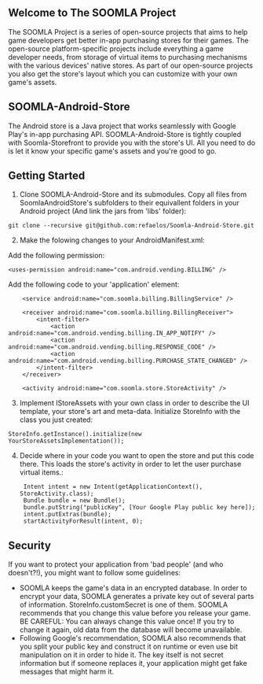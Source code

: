 Welcome to The SOOMLA Project
---
The SOOMLA Project is a series of open-source projects that aims to help game developers get better in-app purchasing stores for their games. The open-source platform-specific projects include everything a game developer needs, from storage of virtual items to purchasing mechanisms with the various devices' native stores. As part of our open-source projects you also get the store's layout which you can customize with your own game's assets.

SOOMLA-Android-Store
---
The Android store is a Java project that works seamlessly with Google Play's in-app purchasing API. SOOMLA-Android-Store is tightly coupled with Soomla-Storefront to provide you with the store's UI. All you need to do is let it know your specific game's assets and you're good to go.

Getting Started
---
1. Clone SOOMLA-Android-Store and its submodules. Copy all files from SoomlaAndroidStore's subfolders to their equivallent folders in your Android project (And link the jars from 'libs' folder):

 `git clone --recursive git@github.com:refaelos/Soomla-Android-Store.git`

2. Make the folowing changes to your AndroidManifest.xml:

  Add the following permission:

 `<uses-permission android:name="com.android.vending.BILLING" />`

  Add the following code to your 'application' element:

        <service android:name="com.soomla.billing.BillingService" />

        <receiver android:name="com.soomla.billing.BillingReceiver">
            <intent-filter>
                <action android:name="com.android.vending.billing.IN_APP_NOTIFY" />
                <action android:name="com.android.vending.billing.RESPONSE_CODE" />
                <action android:name="com.android.vending.billing.PURCHASE_STATE_CHANGED" />
            </intent-filter>
        </receiver>

        <activity android:name="com.soomla.store.StoreActivity" />

3. Implement IStoreAssets with your own class in order to describe the UI template, your store's art and meta-data. Initialize StoreInfo with the class you just created:

 `StoreInfo.getInstance().initialize(new YourStoreAssetsImplementation());`

4. Decide where in your code you want to open the store and put this code there. This loads the store's activity in order to let the user purchase virtual items.:

        Intent intent = new Intent(getApplicationContext(), StoreActivity.class);
        Bundle bundle = new Bundle();
        bundle.putString("publicKey", [Your Google Play public key here]);
        intent.putExtras(bundle);
        startActivityForResult(intent, 0);

Security
---

If you want to protect your application from 'bad people' (and who doesn't?!), you might want to follow some guidelines:

+ SOOMLA keeps the game's data in an encrypted database. In order to encrypt your data, SOOMLA generates a private key out of several parts of information. StoreInfo.customSecret is one of them. SOOMLA recommends that you change this value before you release your game. BE CAREFUL: You can always change this value once! If you try to change it again, old data from the database will become unavailable.
+ Following Google's recommendation, SOOMLA also recommends that you split your public key and construct it on runtime or even use bit manipulation on it in order to hide it. The key itself is not secret information but if someone replaces it, your application might get fake messages that might harm it.

